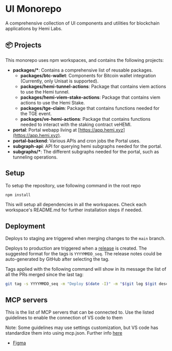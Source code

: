 # UI Monorepo

A comprehensive collection of UI components and utilities for blockchain applications by Hemi Labs.

## 📦 Projects

This monorepo uses npm workspaces, and contains the following projects:

- **packages/\***: Contains a comprehensive list of reusable packages.
  - **packages/btc-wallet**: Components for Bitcoin wallet integration (Currently, only Unisat is supported).
  - **packages/hemi-tunnel-actions**: Package that contains viem actions to use the Hemi tunnel.
  - **packages/hemi-viem-stake-actions**: Package that contains viem actions to use the Hemi Stake.
  - **packages/tge-claim**: Package that contains functions needed for the TGE event.
  - **packages/ve-hemi-actions**: Package that contains functions needed to interact with the staking contract veHEMI.
- **portal**: Portal webapp living at [https://app.hemi.xyz](https://app.hemi.xyz).
- **portal-backend**: Various APIs and cron jobs the Portal uses.
- **subgraph-api**: API for querying hemi subgraphs needed for the portal.
- **subgraphs/\***: The different subgraphs needed for the portal, such as tunneling operations.

## Setup

To setup the repository, use following command in the root repo

```sh
npm install
```

This will setup all dependencies in all the workspaces. Check each workspace's README.md for further installation steps if needed.

## Deployment

Deploys to staging are triggered when merging changes to the `main` branch.

Deploys to production are triggered when a [release](https://github.com/hemilabs/ui-monorepo/releases/new) is created.
The suggested format for the tags is `YYYYMMDD_seq`.
The release notes could be auto-generated by GitHub after selecting the tag.

Tags applied with the following command will show in its message the list of all the PRs merged since the last tag:

```sh
git tag -s YYYYMMDD_seq -m "Deploy $(date -I)" -m "$(git log $(git describe --abbrev=0 --tags)..HEAD --oneline | grep Merge)"
```

## MCP servers

This is the list of MCP servers that can be connected to. Use the listed guidelines to enable the connection of VS code to them

Note: Some guidelines may use settings customization, but VS code has standardize them into using mcp.json. Further info [here](https://code.visualstudio.com/docs/copilot/chat/mcp-servers)

- [Figma](https://help.figma.com/hc/en-us/articles/32132100833559-Guide-to-the-Dev-Mode-MCP-Server)
